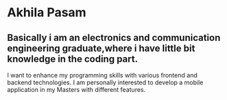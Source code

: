 # Akhila Pasam
## Basically i am an electronics and communication engineering graduate,where i have little bit knowledge in the coding part.
I want to enhance my programming skills with various frontend and backend technologies.
I am personally interested to develop a mobile application in my Masters with different features.